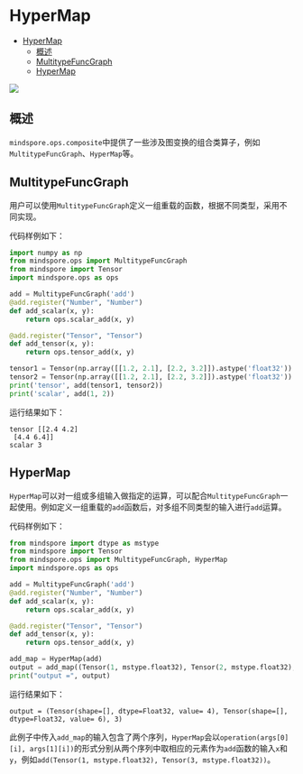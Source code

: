 ﻿# HyperMap

<!-- TOC -->

- [HyperMap](#hypermap)
    - [概述](#概述)
    - [MultitypeFuncGraph](#multitypefuncgraph)
    - [HyperMap](#hypermap-1)

<!-- /TOC -->

<a href="https://gitee.com/mindspore/docs/blob/master/docs/mindspore/programming_guide/source_zh_cn/hypermap.md" target="_blank"><img src="https://gitee.com/mindspore/docs/raw/master/resource/_static/logo_source.png"></a>

## 概述

`mindspore.ops.composite`中提供了一些涉及图变换的组合类算子，例如`MultitypeFuncGraph`、`HyperMap`等。

## MultitypeFuncGraph

用户可以使用`MultitypeFuncGraph`定义一组重载的函数，根据不同类型，采用不同实现。

代码样例如下：

```python
import numpy as np
from mindspore.ops import MultitypeFuncGraph
from mindspore import Tensor
import mindspore.ops as ops

add = MultitypeFuncGraph('add')
@add.register("Number", "Number")
def add_scalar(x, y):
    return ops.scalar_add(x, y)

@add.register("Tensor", "Tensor")
def add_tensor(x, y):
    return ops.tensor_add(x, y)

tensor1 = Tensor(np.array([[1.2, 2.1], [2.2, 3.2]]).astype('float32'))
tensor2 = Tensor(np.array([[1.2, 2.1], [2.2, 3.2]]).astype('float32'))
print('tensor', add(tensor1, tensor2))
print('scalar', add(1, 2))
```

运行结果如下：

```text
tensor [[2.4 4.2]
 [4.4 6.4]]
scalar 3
```

## HyperMap

`HyperMap`可以对一组或多组输入做指定的运算，可以配合`MultitypeFuncGraph`一起使用。例如定义一组重载的`add`函数后，对多组不同类型的输入进行`add`运算。

代码样例如下：

```python
from mindspore import dtype as mstype
from mindspore import Tensor
from mindspore.ops import MultitypeFuncGraph, HyperMap
import mindspore.ops as ops

add = MultitypeFuncGraph('add')
@add.register("Number", "Number")
def add_scalar(x, y):
    return ops.scalar_add(x, y)

@add.register("Tensor", "Tensor")
def add_tensor(x, y):
    return ops.tensor_add(x, y)

add_map = HyperMap(add)
output = add_map((Tensor(1, mstype.float32), Tensor(2, mstype.float32), 1), (Tensor(3, mstype.float32), Tensor(4, mstype.float32), 2))
print("output =", output)
```

运行结果如下：

```text
output = (Tensor(shape=[], dtype=Float32, value= 4), Tensor(shape=[], dtype=Float32, value= 6), 3)
```

此例子中传入`add_map`的输入包含了两个序列，`HyperMap`会以`operation(args[0][i], args[1][i])`的形式分别从两个序列中取相应的元素作为`add`函数的输入`x`和`y`，例如`add(Tensor(1, mstype.float32), Tensor(3, mstype.float32))`。
